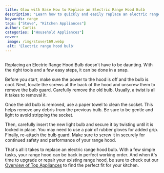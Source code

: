 ```yaml
---
title: Glow with Ease How to Replace an Electric Range Hood Bulb
description: "Learn how to quickly and easily replace an electric range hood bulb in this step-by-step blog Get all the information you need to tackle this simple DIY task and make your range hood shine again"
keywords: range
tags: ["Stove", "Kitchen Appliances"]
author: Curtis
categories: ["Household Appliances"]
cover: 
 image: /img/stove/169.webp
 alt: 'Electric range hood bulb'
---
```

##

Replacing an Electric Range Hood Bulb doesn't have to be daunting. With the right tools and a few easy steps, it can be done in a snap. 

Before you start, make sure the power to the hood is off and the bulb is cool. Next, locate the screws at the back of the hood and unscrew them to remove the bulb guard. Carefully remove the old bulb. Usually, a twist is all it takes to removal it. 

Once the old bulb is removed, use a paper towel to clean the socket. This helps remove any debris from the previous bulb. Be sure to be gentle and light to avoid stripping the socket.

Then, carefully insert the new light bulb and secure it by twisting until it is locked in place. You may need to use a pair of rubber gloves for added grip. Finally, re-attach the bulb guard. Make sure to screw it in securely for continued safety and performance of your range hood. 

That's all it takes to replace an electric range hood bulb. With a few simple tasks, your range hood can be back in perfect working order. And when it's time to upgrade or repair your existing range hood, be sure to check out our [Overview of Top Appliances](./pages/appliance-overview) to find the perfect fit for your kitchen.
